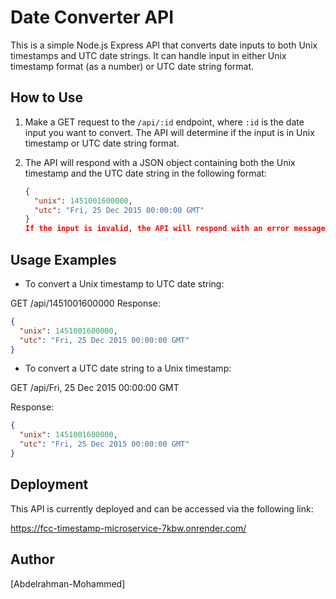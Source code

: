 # Date Converter API

This is a simple Node.js Express API that converts date inputs to both Unix timestamps and UTC date strings. It can handle input in either Unix timestamp format (as a number) or UTC date string format.

## How to Use

1. Make a GET request to the `/api/:id` endpoint, where `:id` is the date input you want to convert. The API will determine if the input is in Unix timestamp or UTC date string format.

2. The API will respond with a JSON object containing both the Unix timestamp and the UTC date string in the following format:

   ```json
   {
     "unix": 1451001600000,
     "utc": "Fri, 25 Dec 2015 00:00:00 GMT"
   }
   If the input is invalid, the API will respond with an error message.
   ```

## Usage Examples

- To convert a Unix timestamp to UTC date string:

GET /api/1451001600000
Response:

```json
{
  "unix": 1451001600000,
  "utc": "Fri, 25 Dec 2015 00:00:00 GMT"
}
```

- To convert a UTC date string to a Unix timestamp:

GET /api/Fri, 25 Dec 2015 00:00:00 GMT

Response:

```json
{
  "unix": 1451001600000,
  "utc": "Fri, 25 Dec 2015 00:00:00 GMT"
}
```

## Deployment

This API is currently deployed and can be accessed via the following link:

https://fcc-timestamp-microservice-7kbw.onrender.com/

## Author

[Abdelrahman-Mohammed]

